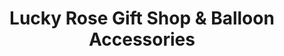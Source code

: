---
title: "Lucky Rose Gift Shop & Balloon Accessories"
url: /carcar/lucky-rose-gift-shop-and-balloon-accessories/
shop: gift
---